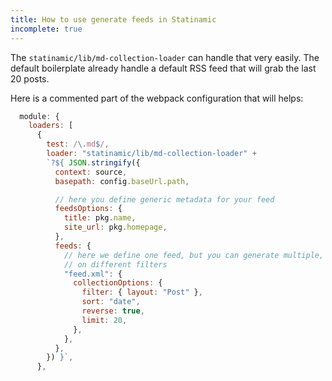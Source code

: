 ```yaml
---
title: How to use generate feeds in Statinamic
incomplete: true
---
```


The `statinamic/lib/md-collection-loader` can handle that very easily.
The default boilerplate already handle a default RSS feed that will grab the
last 20 posts.

Here is a commented part of the webpack configuration that will helps:

```js
  module: {
    loaders: [
      {
        test: /\.md$/,
        loader: "statinamic/lib/md-collection-loader" +
        `?${ JSON.stringify({
          context: source,
          basepath: config.baseUrl.path,

          // here you define generic metadata for your feed
          feedsOptions: {
            title: pkg.name,
            site_url: pkg.homepage,
          },
          feeds: {
            // here we define one feed, but you can generate multiple, based
            // on different filters
            "feed.xml": {
              collectionOptions: {
                filter: { layout: "Post" },
                sort: "date",
                reverse: true,
                limit: 20,
              },
            },
          },
        }) }`,
      },
```
